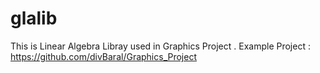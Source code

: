 # glalib

This is Linear Algebra Libray used in Graphics Project .
Example Project : https://github.com/divBaral/Graphics_Project

